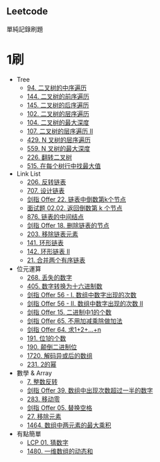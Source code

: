 ## Leetcode
單純記錄刷題
# 1刷
* Tree
  * [94.  二叉树的中序遍历](https://leetcode-cn.com/problems/binary-tree-inorder-traversal/)
  * [144. 二叉树的前序遍历](https://leetcode-cn.com/problems/binary-tree-preorder-traversal/)
  * [145. 二叉树的后序遍历](https://leetcode-cn.com/problems/binary-tree-postorder-traversal/)
  * [102. 二叉树的层序遍历](https://leetcode-cn.com/problems/binary-tree-level-order-traversal/)
  * [104. 二叉树的最大深度](https://leetcode-cn.com/problems/maximum-depth-of-binary-tree/)
  * [107. 二叉树的层序遍历 II](https://leetcode-cn.com/problems/binary-tree-level-order-traversal-ii/)
  * [429. N 叉树的层序遍历](https://leetcode-cn.com/problems/n-ary-tree-level-order-traversal/)
  * [559. N 叉树的最大深度](https://leetcode-cn.com/problems/maximum-depth-of-n-ary-tree/)
  * [226. 翻转二叉树](https://leetcode-cn.com/problems/invert-binary-tree/)
  * [515. 在每个树行中找最大值](https://leetcode-cn.com/submissions/detail/140348931/)
* Link List
  * [206. 反转链表](https://leetcode-cn.com/problems/reverse-linked-list/)
  * [707. 设计链表](https://leetcode-cn.com/problems/design-linked-list/)
  * [剑指 Offer 22. 链表中倒数第k个节点](https://leetcode-cn.com/problems/lian-biao-zhong-dao-shu-di-kge-jie-dian-lcof/)
  * [面试题 02.02. 返回倒数第 k 个节点](https://leetcode-cn.com/problems/kth-node-from-end-of-list-lcci/)
  * [876. 链表的中间结点](https://leetcode-cn.com/problems/middle-of-the-linked-list/)
  * [剑指 Offer 18. 删除链表的节点](https://leetcode-cn.com/problems/shan-chu-lian-biao-de-jie-dian-lcof/)
  * [203. 移除链表元素](https://leetcode-cn.com/problems/remove-linked-list-elements/)
  * [141. 环形链表](https://leetcode-cn.com/problems/linked-list-cycle/)
  * [142. 环形链表 II](https://leetcode-cn.com/problems/linked-list-cycle-ii/)
  * [21. 合并两个有序链表](https://leetcode-cn.com/problems/merge-two-sorted-lists/)
* 位元運算
  * [268. 丢失的数字](https://leetcode-cn.com/problems/missing-number/) 
  * [405. 数字转换为十六进制数](https://leetcode-cn.com/problems/convert-a-number-to-hexadecimal/)
  * [剑指 Offer 56 - I. 数组中数字出现的次数](https://leetcode-cn.com/problems/shu-zu-zhong-shu-zi-chu-xian-de-ci-shu-lcof/)
  * [剑指 Offer 56 - II. 数组中数字出现的次数 II](https://leetcode-cn.com/problems/shu-zu-zhong-shu-zi-chu-xian-de-ci-shu-ii-lcof/)
  * [剑指 Offer 15. 二进制中1的个数](https://leetcode-cn.com/problems/er-jin-zhi-zhong-1de-ge-shu-lcof/)
  * [剑指 Offer 65. 不用加减乘除做加法](https://leetcode-cn.com/problems/bu-yong-jia-jian-cheng-chu-zuo-jia-fa-lcof/submissions/)
  * [剑指 Offer 64. 求1+2+…+n](https://leetcode-cn.com/problems/qiu-12n-lcof/)
  * [191. 位1的个数](https://leetcode-cn.com/problems/number-of-1-bits/)
  * [190. 颠倒二进制位](https://leetcode-cn.com/problems/reverse-bits/)
  * [1720. 解码异或后的数组](https://leetcode-cn.com/problems/decode-xored-array/)
  * [231. 2的幂](https://leetcode-cn.com/problems/power-of-two/)
* 數學 & Array
  * [7. 整数反转](https://leetcode-cn.com/problems/reverse-integer/)
  * [剑指 Offer 39. 数组中出现次数超过一半的数字](https://leetcode-cn.com/problems/shu-zu-zhong-chu-xian-ci-shu-chao-guo-yi-ban-de-shu-zi-lcof/)
  * [283. 移动零](https://leetcode-cn.com/problems/move-zeroes/)
  * [剑指 Offer 05. 替换空格](https://leetcode-cn.com/problems/ti-huan-kong-ge-lcof/)
  * [27. 移除元素](https://leetcode-cn.com/problems/remove-element/)
  * [1464. 数组中两元素的最大乘积](https://leetcode-cn.com/problems/maximum-product-of-two-elements-in-an-array/)
* 有點簡單
  * [LCP 01. 猜数字](https://leetcode-cn.com/problems/guess-numbers/)
  * [1480. 一维数组的动态和](https://leetcode-cn.com/problems/running-sum-of-1d-array/)
